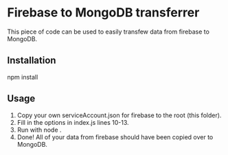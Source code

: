 # Firebase to MongoDB transferrer

This piece of code can be used to easily transfew data from firebase to MongoDB.

## Installation

npm install

## Usage

1. Copy your own serviceAccount.json for firebase to the root (this folder).
2. Fill in the options in index.js lines 10-13.
3. Run with node .
4. Done! All of your data from firebase should have been copied over to MongoDB.
